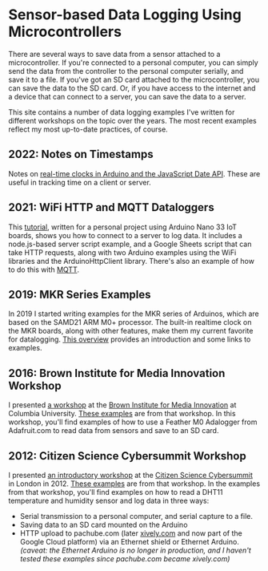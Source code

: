 # Sensor-based Data Logging Using Microcontrollers

There are several ways to save data from a sensor attached to a microcontroller.  If you're connected to a personal computer, you can simply send the data from the controller to the personal computer serially, and save it to a file.  If you've got an SD card attached to the microcontroller, you can save the data to the SD card. Or, if you have access to the internet and a device that can connect to a server, you can save the data to a server. 

This site contains a number of data logging examples I've written for different workshops on the topic over the years. The most recent examples reflect my most up-to-date practices, of course. 

## 2022: Notes on Timestamps
Notes on [real-time clocks in Arduino and the JavaScript Date API](timestamps.md). These are useful in tracking time on a client or server. 

## 2021: WiFi HTTP and MQTT Dataloggers
This [tutorial](https://tigoe.github.io/DataloggingExamples/wifi-datalogger.html), written for a personal project using Arduino Nano 33 IoT boards, shows you how to connect to a server to log data. It includes a node.js-based server script example, and a Google Sheets script that can take HTTP requests, along with two Arduino examples using the WiFi libraries and the ArduinoHttpClient library. There's also an example of how to do this with [MQTT](https://tigoe.github.io/DataloggingExamples/wifi-datalogger-mqtt.html).

## 2019: MKR Series Examples
In 2019 I started writing examples for the MKR series of Arduinos, which are based on the SAMD21 ARM M0+ processor. The built-in realtime clock on the MKR boards, along with other features, make them my current favorite for datalogging. [This overview](mkr-datalogging.md) provides an introduction and some links to examples. 

## 2016: Brown Institute for Media Innovation Workshop
I presented [a workshop](brown-workshop.md)
 at the [Brown Institute for Media Innovation](http://brown.columbia.edu/) 
 at Columbia University. [These examples](brown-workshop.md) are from that workshop. In this workshop, you'll find examples of how to use a Feather M0 Adalogger from Adafruit.com to read data from sensors and save to an SD card.

## 2012: Citizen Science Cybersummit Workshop
I presented [an introductory workshop](http://www.tigoe.net/pcomp/code/?p=1043) at the [Citizen Science Cybersummit](http://cybersciencesummit.org/2012/02/summit-coverage-on-gridcast/) in London in 2012. [These examples](https://github.com/tigoe/DataloggingExamples/tree/main/Citizen_Cyberscience_summit_2012) are from that workshop.  In the examples from that workshop, you'll find examples on how to read a DHT11 temperature and humidity sensor and log data in three ways:

* Serial transmission to a personal computer, and serial capture to a file.
* Saving data to an SD card mounted on the Arduino
* HTTP upload to pachube.com  (later [xively.com](http://xively.com/) and now part of the Google Cloud platform) via an Ethernet shield or Ethernet Arduino. _(caveat: the Ethernet Arduino is no longer in production, and I haven't tested these examples since pachube.com became xively.com)_

